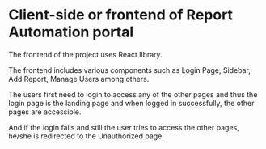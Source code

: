 # Client-side or frontend of Report Automation portal

The frontend of the project uses React library.

The frontend includes various components such as Login Page, Sidebar, Add Report, Manage Users among others.

The users first need to login to access any of the other pages and thus the login page is the landing page and when logged in successfully, the other pages are accessible. 

And if the login fails and still the user tries to access the other pages, he/she is redirected to the Unauthorized page.
